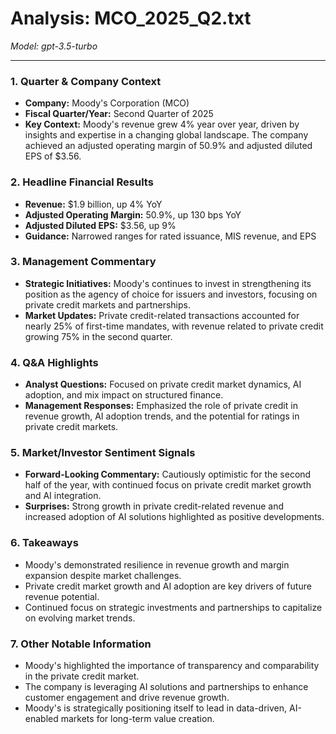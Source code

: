 # Analysis: MCO_2025_Q2.txt

*Model: gpt-3.5-turbo*

---

### 1. Quarter & Company Context
- **Company:** Moody's Corporation (MCO)
- **Fiscal Quarter/Year:** Second Quarter of 2025
- **Key Context:** Moody's revenue grew 4% year over year, driven by insights and expertise in a changing global landscape. The company achieved an adjusted operating margin of 50.9% and adjusted diluted EPS of $3.56.

### 2. Headline Financial Results
- **Revenue:** $1.9 billion, up 4% YoY
- **Adjusted Operating Margin:** 50.9%, up 130 bps YoY
- **Adjusted Diluted EPS:** $3.56, up 9%
- **Guidance:** Narrowed ranges for rated issuance, MIS revenue, and EPS

### 3. Management Commentary
- **Strategic Initiatives:** Moody's continues to invest in strengthening its position as the agency of choice for issuers and investors, focusing on private credit markets and partnerships.
- **Market Updates:** Private credit-related transactions accounted for nearly 25% of first-time mandates, with revenue related to private credit growing 75% in the second quarter.

### 4. Q&A Highlights
- **Analyst Questions:** Focused on private credit market dynamics, AI adoption, and mix impact on structured finance.
- **Management Responses:** Emphasized the role of private credit in revenue growth, AI adoption trends, and the potential for ratings in private credit markets.

### 5. Market/Investor Sentiment Signals
- **Forward-Looking Commentary:** Cautiously optimistic for the second half of the year, with continued focus on private credit market growth and AI integration.
- **Surprises:** Strong growth in private credit-related revenue and increased adoption of AI solutions highlighted as positive developments.

### 6. Takeaways
- Moody's demonstrated resilience in revenue growth and margin expansion despite market challenges.
- Private credit market growth and AI adoption are key drivers of future revenue potential.
- Continued focus on strategic investments and partnerships to capitalize on evolving market trends.

### 7. Other Notable Information
- Moody's highlighted the importance of transparency and comparability in the private credit market.
- The company is leveraging AI solutions and partnerships to enhance customer engagement and drive revenue growth.
- Moody's is strategically positioning itself to lead in data-driven, AI-enabled markets for long-term value creation.